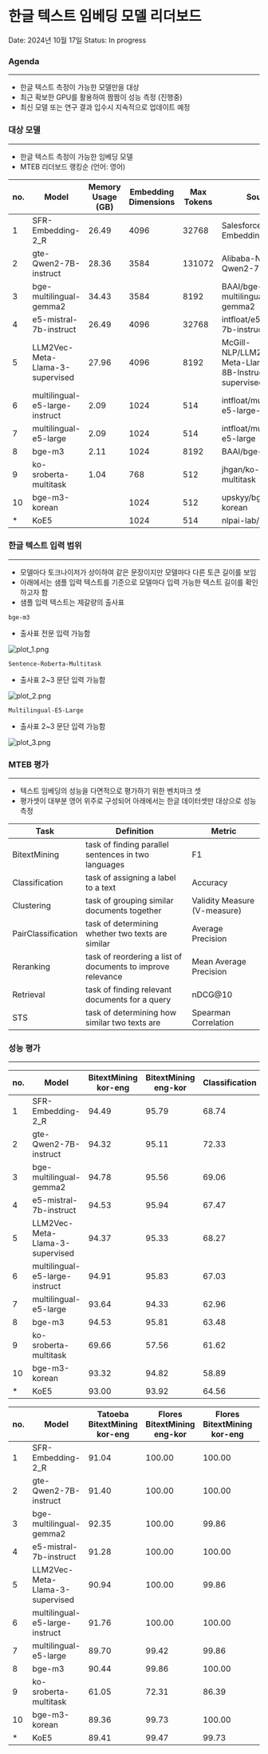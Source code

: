# 한글 텍스트 임베딩 모델 리더보드

Date: 2024년 10월 17일
Status: In progress

### Agenda

---

- 한글 텍스트 측정이 가능한 모델만을 대상
- 최근 확보한 GPU를 활용하여 짬짬이 성능 측정 (진행중)
- 최신 모델 또는 연구 결과 입수시 지속적으로 업데이트 예정


### 대상 모델

---

- 한글 텍스트 측정이 가능한 임베딩 모델
- MTEB 리더보드 랭킹순 (언어: 영어)

| no. | Model | Memory Usage (GB) | Embedding Dimensions | Max Tokens | Source |
| --- | --- | --- | --- | --- | --- |
| 1 | SFR-Embedding-2_R | 26.49 | 4096 | 32768 | Salesforce/SFR-Embedding-2_R |
| 2 | gte-Qwen2-7B-instruct | 28.36  | 3584 | 131072 | Alibaba-NLP/gte-Qwen2-7B-instruct |
| 3 | bge-multilingual-gemma2 | 34.43 | 3584 | 8192 | BAAI/bge-multilingual-gemma2 |
| 4 | e5-mistral-7b-instruct | 26.49 | 4096 | 32768 | intfloat/e5-mistral-7b-instruct |
| 5 | LLM2Vec-Meta-Llama-3-supervised  | 27.96 | 4096 | 8192 | McGill-NLP/LLM2Vec-Meta-Llama-3-8B-Instruct-mntp-supervised |
| 6 | multilingual-e5-large-instruct | 2.09  | 1024 | 514 | intfloat/multilingual-e5-large-instruct |
| 7 | multilingual-e5-large  | 2.09  | 1024 | 514 | intfloat/multilingual-e5-large |
| 8 | bge-m3 | 2.11 | 1024 | 8192 | BAAI/bge-m3 |
| 9 | ko-sroberta-multitask  | 1.04 | 768 | 512 | jhgan/ko-sroberta-multitask |
| 10 | bge-m3-korean  |  | 1024 | 512 | upskyy/bge-m3-korean |
| * | KoE5 |  | 1024 | 514 | nlpai-lab/KoE5 |

### 한글 텍스트 입력 범위

---

- 모델마다 토크나이저가 상이하여 같은 문장이지만 모델마다 다른 토큰 길이를 보임
- 아래에서는 샘플 입력 텍스트를 기준으로 모델마다 입력 가능한 텍스트 길이를 확인하고자 함
- 샘플 입력 텍스트는 제갈량의 출사표

`bge-m3`

- 출사표 전문 입력 가능함

![plot_1.png](output/plot_1.png)

`Sentence-Roberta-Multitask`

- 출사표 2~3 문단 입력 가능함

![plot_2.png](output/plot_2.png)

`Multilingual-E5-Large`

- 출사표 2~3 문단 입력 가능함

![plot_3.png](output/plot_3.png)

### MTEB 평가

---

- 텍스트 임베딩의 성능을 다면적으로 평가하기 위한 벤치마크 셋
- 평가셋이 대부분 영어 위주로 구성되어 아래에서는 한글 데이터셋만 대상으로 성능 측정

| Task | Definition | Metric |
| --- | --- | --- |
| BitextMining | task of finding parallel sentences in two languages | F1 |
| Classification | task of assigning a label to a text | Accuracy |
| Clustering | task of grouping similar documents together | Validity Measure (V-measure) |
| PairClassification | task of determining whether two texts are similar | Average Precision |
| Reranking | task of reordering a list of documents to improve relevance | Mean Average Precision |
| Retrieval | task of finding relevant documents for a query | nDCG@10 |
| STS | task of determining how similar two texts are | Spearman Correlation |

### 성능 평가

---

| no. | Model | BitextMining kor-eng  | BitextMining eng-kor  | Classification | MultiLabel Classification | Clustering | PairClassification | Reranking  | Retrieval | STS |
| --- | --- | --- | --- | --- | --- | --- | --- | --- | --- | --- |
| 1 | SFR-Embedding-2_R | 94.49 | 95.79 | 68.74 | 9.80 | 53.78 | 60.42 | 48.17 | 73.18 | 81.16 |
| 2 | gte-Qwen2-7B-instruct | 94.32 | 95.11 | 72.33 | 9.22 | 53.27 | 74.15 | 50.05 | 74.96 | 85.70 |
| 3 | bge-multilingual-gemma2 | 94.78 | 95.56 | 69.06 | 13.14 | 40.10 | 68.98 | 37.06 | 58.87 | 83.83 |
| 4 | e5-mistral-7b-instruct | 94.53 | 95.94 | 67.47 | 9.08 | 58.02 | 63.08 | 54.92 | 63.08 | 84.54 |
| 5 | LLM2Vec-Meta-Llama-3-supervised | 94.37 | 95.33 | 68.27 | 9.37 | 47.01 | 65.45 | 52.63 | 68.43 | 83.44 |
| 6 | multilingual-e5-large-instruct | 94.91 | 95.83 | 67.03 | 10.20 | 55.76 | 61.18 | 52.86 | 74.52 | 85.15 |
| 7 | multilingual-e5-large | 93.64 | 94.33 | 62.96 | 9.18 | 39.02 | 57.55 | 54.87 | 73.47 | 80.62 |
| 8 | bge-m3 | 94.53 | 95.81 | 63.48 | 10.92 | 38.04 | 61.20 | 59.98 | 72.29 | 83.13 |
| 9 | ko-sroberta-multitask | 69.66 | 57.56 | 61.62 | 8.93 | 36.41 | 65.64 | 48.33 | 60.98 | 85.39 |
| 10 | bge-m3-korean | 93.32 | 94.82 | 58.89 | 9.21 | 23.967 | 64.13 | 52.44 | 67.94 | 85.43 |
| * | KoE5 | 93.00 | 93.92 | 64.56 | 11.57 | 43.24 | 57.37 | 54.14 | 73.69 | 82.15 |

| no. | Model | Tatoeba BitextMining kor-eng | Flores BitextMining eng-kor  | Flores BitextMining kor-eng | NTREX BitextMining eng-kor | NTREX BitextMining kor-eng | IWSLT2017 BitextMining eng-kor | IWSLT2017 BitextMining kor-eng | MassiveIntent Classification | MassiveScenario Classification | Klue-TC Classification | SIB200 Classification | MultilingualSentiment Classification | KorHate Classification | KorSarcasm Classification  | KorHateSpeechML MultiLabel Classification | SIB200ClusteringS2S Clustering | Klue-NLI PairClassification | PawsX PairClassification | MIRACL Reranking | Ko-StrategyQA Retrieval | XPQA Retrieval | PublicHealthQA Retrieval | Belebele Retrieval | MIRACL Retrieval | STS17 STS  | KorSTS STS | Klue-STS STS  |
| --- | --- | --- | --- | --- | --- | --- | --- | --- | --- | --- | --- | --- | --- | --- | --- | --- | --- | --- | --- | --- | --- | --- | --- | --- | --- | --- | --- | --- |
| 1 | SFR-Embedding-2_R | 91.04 | 100.00 | 100.00 | 98.81 | 99.33 | 88.57 | 87.59 | 75.40 | 85.67 | 58.50 | 80.19 | 79.68 | 45.57 | 56.15 | 9.80 | 53.78 | 67.49 | 53.34 | 48.17 | 77.27 | 37.24 | 86.35 | 91.85 |  | 78.86 | 77.39 | 87.24 |
| 2 | gte-Qwen2-7B-instruct | 91.40 | 100.00 | 100.00 | 98.83 | 99.09 | 86.51 | 86.77 | 79.25 | 86.42 | 69.20 | 86.12 | 78.22 | 46.94 | 60.13 | 9.22 | 53.27 | 79.57 | 68.72 | 50.05 | 81.07 | 37.81 | 86.15 | 94.79 |  | 83.86 | 83.47 | 89.77 |
| 3 | bge-multilingual-gemma2  | 92.35 | 100.00 | 99.86 | 98.16 | 98.99 | 88.51 | 87.90 | 73.56 | 81.10 | 63.61 | 77.15 | 81.69 | 48.84 | 57.46 | 13.14 | 40.10 | 80.12 | 57.84 | 37.06 | 51.33 | 37.67 | 65.89 | 80.59 | 19.57 | 81.38 | 81.61 | 88.49 |
| 4 | e5-mistral-7b-instruct | 91.28 | 100.00 | 100.00 | 98.68 | 99.13 | 89.15 | 87.71 | 69.87 | 74.39 | 60.15 | 84.16 | 80.74 | 45.97 | 57.01 | 9.08 | 58.02 | 73.02 | 53.14 | 54.92 | 79.30 | 39.22 | 88.71 | 92.61 |  | 83.69 | 82.27 | 87.65 |
| 5 | LLM2Vec-Meta-Llama-3-supervised | 90.94 | 100.00 | 99.86 | 98.07 | 98.82 | 87.92 | 87.86 | 75.15 | 79.87 | 60.83 | 79.85 | 79.30 | 44.58 | 58.33 | 9.37 | 47.01 | 77.57 | 53.33 | 52.63 | 70.44 | 36.58 | 79.76 | 86.95 | 34.90 | 81.22 | 81.06 | 88.03 |
| 6 | multilingual-e5-large-instruct | 91.76 | 100.00 | 100.00 | 99.08 | 99.39 | 88.42 | 88.49 | 64.15 | 70.50 | 62.24 | 81.71 | 78.29 | 45.30 | 58..17 | 10.20 | 55.76 | 70.54 | 51.81 | 52.86 | 79.86 | 39.74 | 84.87 | 93.60 |  | 84.30 | 82.71 | 88.44 |
| 7 | multilingual-e5-large | 89.70 | 99.42 | 99.86 | 96.46 | 98.93 | 87.11 | 86.08 | 63.74 | 70.66 | 59.68 | 74.60 | 72.57 | 43.18 | 56.26 | 9.18 | 39.02 | 63.42 | 51.68 | 54.87 | 79.82 | 36.99 | 82.88 | 94.18 | 65.56 | 81.04 | 79.24 | 81.59 |
| 8 | bge-m3 | 90.44 | 99.86 | 100.00 | 98.60 | 99.08 | 88.96 | 88.59 | 66.53 | 72.90 | 54.67 | 71.91 | 78.16 | 43.38 | 56.79 | 10.92 | 38.04 | 70.05 | 52.34 | 59.98 | 79.40 | 36.15 | 80.41 | 93.18 | 70.14 | 81.42 | 80.26 | 87.70 |
| 9 | ko-sroberta-multitask | 61.05 | 72.31 | 86.39 | 52.16 | 71.95 | 48.20 | 59.26 | 64.80 | 70.12 | 52.10 | 69.75 | 73.82 | 43.67 | 57.11 | 8.93 | 36.41 | 78.38 | 52.89 | 48.33 | 65.10 | 27.96 | 69.21 | 81.63 | 36.69 | 86.46 | 85.58 | 84.13 |
| 10 | bge-m3-korean | 89.36 | 99.73 | 100.00 | 98.21 | 98.20 | 86.54 | 85.75 | 66.28 | 72.80 | 41.23 | 59.95 | 74.98 | 41.34 | 55.69 | 9.21 | 23.97 | 75.95 | 52.32 | 52.44 | 75.27 | 31.66 | 77.55 | 87.31 |  | 85.15 | 83.34 | 87.81 |
| * | KoE5 | 89.41 | 99.47 | 99.73 | 96.78 | 97.39 | 85.51 | 85.47 | 66.35 | 74.13 | 63.74 | 74.85 | 73.05 | 43.92 | 55.90 | 11.57 | 43.24 | 61.71 | 53.03 | 54.14 | 79.76 | 36.13 | 84.49 | 94.41 |  | 81.35 | 79.45 | 85.65 |

